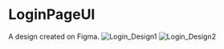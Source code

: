 # LoginPageUI
A design created on Figma.
![Login_Design1](https://user-images.githubusercontent.com/82632075/208827921-98b8017b-c38c-4ac3-a395-bb451659bec7.jpg)
![Login_Design2](https://user-images.githubusercontent.com/82632075/208827937-bc5f9b13-8608-4629-94d6-70d42f4b5901.jpg)
